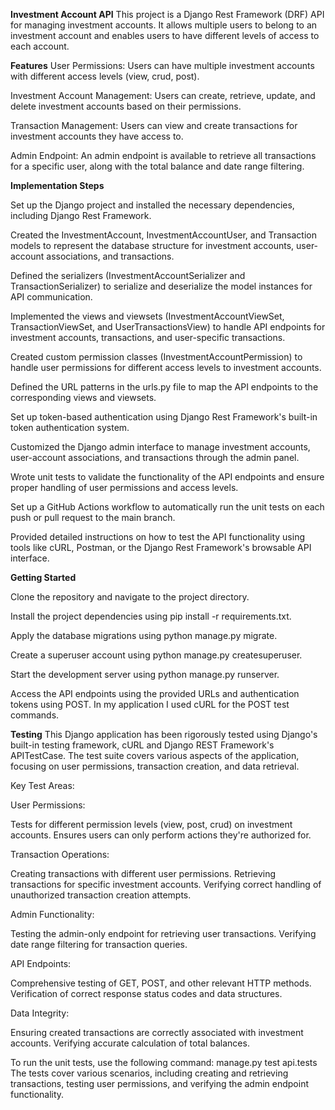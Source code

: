 **Investment Account API**
This project is a Django Rest Framework (DRF) API for managing investment accounts. It allows multiple users to belong to an investment account and enables users to have different levels of access to each account.


**Features**
User Permissions: Users can have multiple investment accounts with different access levels (view, crud, post).

Investment Account Management: Users can create, retrieve, update, and delete investment accounts based on their permissions.

Transaction Management: Users can view and create transactions for investment accounts they have access to.

Admin Endpoint: An admin endpoint is available to retrieve all transactions for a specific user, along with the total balance and date range filtering.




**Implementation Steps**

Set up the Django project and installed the necessary dependencies, including Django Rest Framework.

Created the InvestmentAccount, InvestmentAccountUser, and Transaction models to represent the database structure for investment accounts, user-account associations, and transactions.

Defined the serializers (InvestmentAccountSerializer and TransactionSerializer) to serialize and deserialize the model instances for API communication.

Implemented the views and viewsets (InvestmentAccountViewSet, TransactionViewSet, and UserTransactionsView) to handle API endpoints for investment accounts, transactions, and user-specific transactions.

Created custom permission classes (InvestmentAccountPermission) to handle user permissions for different access levels to investment accounts.

Defined the URL patterns in the urls.py file to map the API endpoints to the corresponding views and viewsets.

Set up token-based authentication using Django Rest Framework's built-in token authentication system.

Customized the Django admin interface to manage investment accounts, user-account associations, and transactions through the admin panel.

Wrote unit tests to validate the functionality of the API endpoints and ensure proper handling of user permissions and access levels.

Set up a GitHub Actions workflow to automatically run the unit tests on each push or pull request to the main branch.

Provided detailed instructions on how to test the API functionality using tools like cURL, Postman, or the Django Rest Framework's browsable API interface.




**Getting Started**

Clone the repository and navigate to the project directory.

Install the project dependencies using pip install -r requirements.txt.

Apply the database migrations using python manage.py migrate.

Create a superuser account using python manage.py createsuperuser.

Start the development server using python manage.py runserver.

Access the API endpoints using the provided URLs and authentication tokens using POST. In my application I used cURL for the POST test commands.



**Testing**
This Django application has been rigorously tested using Django's built-in testing framework, cURL and Django REST Framework's APITestCase. The test suite covers various aspects of the application, focusing on user permissions, transaction creation, and data retrieval.

Key Test Areas:

User Permissions:

Tests for different permission levels (view, post, crud) on investment accounts.
Ensures users can only perform actions they're authorized for.


Transaction Operations:

Creating transactions with different user permissions.
Retrieving transactions for specific investment accounts.
Verifying correct handling of unauthorized transaction creation attempts.


Admin Functionality:

Testing the admin-only endpoint for retrieving user transactions.
Verifying date range filtering for transaction queries.


API Endpoints:

Comprehensive testing of GET, POST, and other relevant HTTP methods.
Verification of correct response status codes and data structures.


Data Integrity:

Ensuring created transactions are correctly associated with investment accounts.
Verifying accurate calculation of total balances.

To run the unit tests, use the following command:
 manage.py test api.tests
The tests cover various scenarios, including creating and retrieving transactions, testing user permissions, and verifying the admin endpoint functionality.
